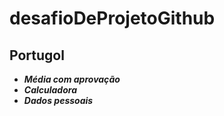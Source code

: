 # desafioDeProjetoGithub

## Portugol

- **_Média com aprovação_**
- **_Calculadora_**
- **_Dados pessoais_**